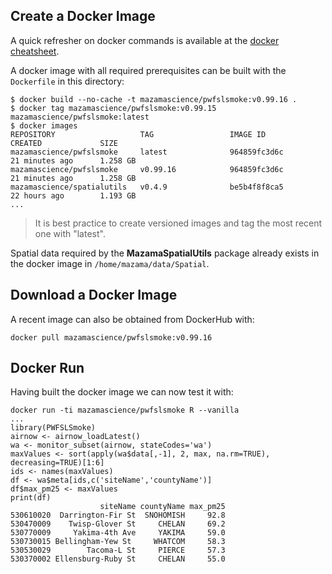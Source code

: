 ## Create a Docker Image ##

A quick refresher on docker commands is available at the [docker cheatsheet](https://github.com/wsargent/docker-cheat-sheet).

A docker image with all required prerequisites can be built with the `Dockerfile` in this directory:

```
$ docker build --no-cache -t mazamascience/pwfslsmoke:v0.99.16 .
$ docker tag mazamascience/pwfslsmoke:v0.99.15 mazamascience/pwfslsmoke:latest
$ docker images
REPOSITORY                   TAG                 IMAGE ID            CREATED             SIZE
mazamascience/pwfslsmoke     latest              964859fc3d6c        21 minutes ago      1.258 GB
mazamascience/pwfslsmoke     v0.99.16            964859fc3d6c        21 minutes ago      1.258 GB
mazamascience/spatialutils   v0.4.9              be5b4f8f8ca5        22 hours ago        1.193 GB
...
```

> It is best practice to create versioned images and tag the most recent one with "latest".

Spatial data required by the **MazamaSpatialUtils** package already exists in the docker image in `/home/mazama/data/Spatial`.

## Download a Docker Image ##

A recent image can also be obtained from DockerHub with:

```
docker pull mazamascience/pwfslsmoke:v0.99.16
```

## Docker Run ##

Having built the docker image we can now test it with:

```
docker run -ti mazamascience/pwfslsmoke R --vanilla
...
library(PWFSLSmoke)
airnow <- airnow_loadLatest()
wa <- monitor_subset(airnow, stateCodes='wa')
maxValues <- sort(apply(wa$data[,-1], 2, max, na.rm=TRUE), decreasing=TRUE)[1:6]
ids <- names(maxValues)
df <- wa$meta[ids,c('siteName','countyName')]
df$max_pm25 <- maxValues
print(df)
                    siteName countyName max_pm25
530610020  Darrington-Fir St  SNOHOMISH     92.8
530470009    Twisp-Glover St     CHELAN     69.2
530770009     Yakima-4th Ave     YAKIMA     59.0
530730015 Bellingham-Yew St     WHATCOM     58.3
530530029        Tacoma-L St     PIERCE     57.3
530370002 Ellensburg-Ruby St     CHELAN     55.0
```

